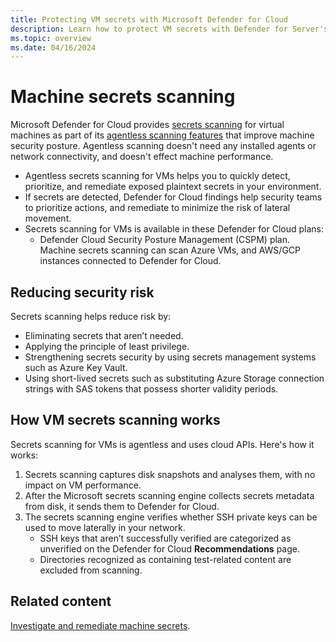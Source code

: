 ```yaml
---
title: Protecting VM secrets with Microsoft Defender for Cloud
description: Learn how to protect VM secrets with Defender for Server's agentless secrets scanning in Microsoft Defender for Cloud.
ms.topic: overview
ms.date: 04/16/2024
---
```



# Machine secrets scanning

Microsoft Defender for Cloud provides [secrets scanning](secrets-scanning.md) for virtual machines as part of its [agentless scanning features](concept-agentless-data-collection.md) that improve machine security posture. Agentless scanning doesn't need any installed agents or network connectivity, and doesn't effect machine performance.

- Agentless secrets scanning for VMs helps you to quickly detect, prioritize, and remediate exposed plaintext secrets in your environment.
- If secrets are detected, Defender for Cloud findings help security teams to prioritize actions, and remediate to minimize the risk of lateral movement.
- Secrets scanning for VMs is available in these Defender for Cloud plans:
    - Defender Cloud Security Posture Management (CSPM) plan.
    Machine secrets scanning can scan Azure VMs, and AWS/GCP instances connected to Defender for Cloud.

## Reducing security risk

Secrets scanning helps reduce risk by:

- Eliminating secrets that aren’t needed.
- Applying the principle of least privilege.
- Strengthening secrets security by using secrets management systems such as Azure Key Vault.
- Using short-lived secrets such as substituting Azure Storage connection strings with SAS tokens that possess shorter validity periods.

## How VM secrets scanning works

Secrets scanning for VMs is agentless and uses cloud APIs. Here's how it works:

1. Secrets scanning captures disk snapshots and analyses them, with no impact on VM performance.
2. After the Microsoft secrets scanning engine collects secrets metadata from disk, it sends them to Defender for Cloud. 
3. The secrets scanning engine verifies whether SSH private keys can be used to move laterally in your network.
    - SSH keys that aren’t successfully verified are categorized as unverified on the Defender for Cloud **Recommendations** page.
    - Directories recognized as containing test-related content are excluded from scanning.


## Related content

[Investigate and remediate machine secrets](remediate-server-secrets.md).
